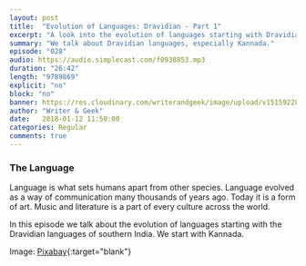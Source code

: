 ```yaml
---
layout: post
title:  "Evolution of Languages: Dravidian - Part 1"
excerpt: "A look into the evolution of languages starting with Dravidian."
summary: "We talk about Dravidian languages, especially Kannada."
episode: "028"
audio: https://audio.simplecast.com/f0938853.mp3
duration: "26:42"
length: "9789869"
explicit: "no"
block: "no"
banner: https://res.cloudinary.com/writerandgeek/image/upload/v1515922806/language.jpg
author: "Writer & Geek"
date:   2018-01-12 11:50:00
categories: Regular
comments: true
---
```

### The Language
Language is what sets humans apart from other species. Language evolved as a way of communication many thousands of years ago. Today it is a form of art. Music and literature is a part of every culture across the world.

In this episode we talk about the evolution of languages starting with the Dravidian languages of southern India. We start with Kannada.


Image: [Pixabay](https://pixabay.com/en/quill-pen-write-author-ink-175980/){:target="blank"}